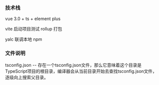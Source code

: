 ### 技术栈
vue 3.0 + ts + element plus

vite 启动项目测试 
rollup 打包

yalc 联调本地 npm

### 文件说明
tsconfig.json -- 存在一个tsconfig.json文件，那么它意味着这个目录是TypeScript项目的根目录，编译器会从当前目录开始去查找tsconfig.json文件，逐级向上搜索父目录。

